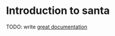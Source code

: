 # Introduction to santa

TODO: write [great documentation](http://jacobian.org/writing/what-to-write/)
